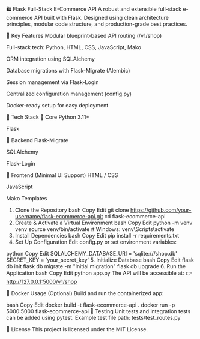 🛍️ Flask Full-Stack E-Commerce API
A robust and extensible full-stack e-commerce API built with Flask. Designed using clean architecture principles, modular code structure, and production-grade best practices.

📌 Key Features
Modular blueprint-based API routing (/v1/shop)

Full-stack tech: Python, HTML, CSS, JavaScript, Mako

ORM integration using SQLAlchemy

Database migrations with Flask-Migrate (Alembic)

Session management via Flask-Login

Centralized configuration management (config.py)

Docker-ready setup for easy deployment

🧱 Tech Stack
🔹 Core
Python 3.11+

Flask

🔹 Backend
Flask-Migrate

SQLAlchemy

Flask-Login

🔹 Frontend (Minimal UI Support)
HTML / CSS

JavaScript

Mako Templates

1. Clone the Repository
bash
Copy
Edit
git clone https://github.com/your-username/flask-ecommerce-api.git
cd flask-ecommerce-api
2. Create & Activate a Virtual Environment
bash
Copy
Edit
python -m venv venv
source venv/bin/activate  # Windows: venv\Scripts\activate
3. Install Dependencies
bash
Copy
Edit
pip install -r requirements.txt
4. Set Up Configuration
Edit config.py or set environment variables:

python
Copy
Edit
SQLALCHEMY_DATABASE_URI = 'sqlite:///shop.db'
SECRET_KEY = 'your_secret_key'
5. Initialize Database
bash
Copy
Edit
flask db init
flask db migrate -m "Initial migration"
flask db upgrade
6. Run the Application
bash
Copy
Edit
python app.py
The API will be accessible at:
👉 http://127.0.0.1:5000/v1/shop

🐳 Docker Usage (Optional)
Build and run the containerized app:

bash
Copy
Edit
docker build -t flask-ecommerce-api .
docker run -p 5000:5000 flask-ecommerce-api
🧪 Testing
Unit tests and integration tests can be added using pytest.
Example test file path: tests/test_routes.py

📄 License
This project is licensed under the MIT License.